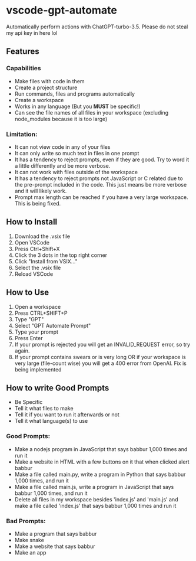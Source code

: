 # vscode-gpt-automate

Automatically perform actions with ChatGPT-turbo-3.5. Please do not steal my api key in here lol

## Features

### Capabilities

-   Make files with code in them
-   Create a project structure
-   Run commands, files and programs automatically
-   Create a workspace
-   Works in any language (But you **MUST** be specific!)
-   Can see the file names of all files in your workspace (excluding node_modules because it is too large)

### Limitation:

-   It can not view code in any of your files
-   It can only write so much text in files in one prompt
-   It has a tendency to reject prompts, even if they are good. Try to word it a little differently and be more verbose.
-   It can not work with files outside of the workspace
-   It has a tendency to reject prompts not JavaScript or C related due to the pre-prompt included in the code. This just means be more verbose and it will likely work.
-   Prompt max length can be reached if you have a very large workspace. This is being fixed.

## How to Install

1. Download the .vsix file
2. Open VSCode
3. Press Ctrl+Shift+X
4. Click the 3 dots in the top right corner
5. Click "Install from VSIX..."
6. Select the .vsix file
7. Reload VSCode

## How to Use

1. Open a workspace
2. Press CTRL+SHIFT+P
3. Type "GPT"
4. Select "GPT Automate Prompt"
5. Type your prompt
6. Press Enter
7. If your prompt is rejected you will get an INVALID_REQUEST error, so try again.
8. If your prompt contains swears or is very long OR if your workspace is very large (file-count wise) you will get a 400 error from OpenAI. Fix is being implemented

## How to write Good Prompts

-   Be Specific
-   Tell it what files to make
-   Tell it if you want to run it afterwards or not
-   Tell it what language(s) to use

### Good Prompts:

-   Make a nodejs program in JavaScript that says babbur 1,000 times and run it
-   Make a website in HTML with a few buttons on it that when clicked alert babbur
-   Make a file called main.py, write a program in Python that says babbur 1,000 times, and run it
-   Make a file called main.js, write a program in JavaScript that says babbur 1,000 times, and run it
-   Delete all files in my workspace besides 'index.js' and 'main.js' and make a file called 'index.js' that says babbur 1,000 times and run it

### Bad Prompts:

-   Make a program that says babbur
-   Make snake
-   Make a website that says babbur
-   Make an app
